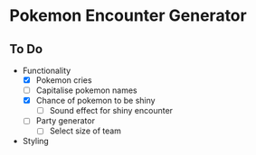 # Pokemon Encounter Generator

## To Do

- Functionality
  - [x] Pokemon cries
  - [ ] Capitalise pokemon names
  - [x] Chance of pokemon to be shiny
    - [ ] Sound effect for shiny encounter
  - [ ] Party generator
    - [ ] Select size of team
- Styling
